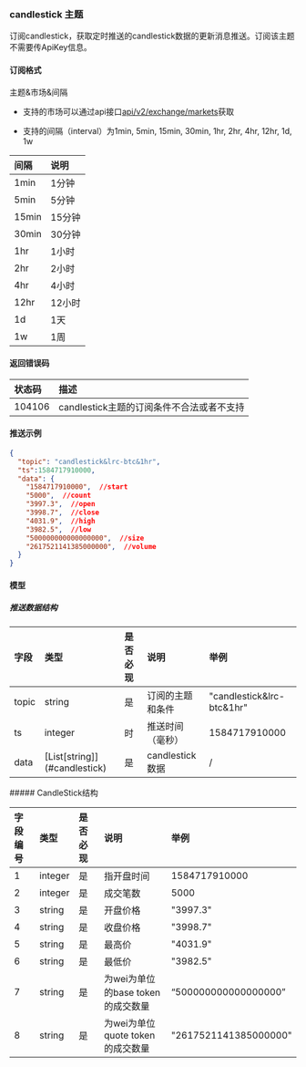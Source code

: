 ### candlestick 主题

订阅candlestick，获取定时推送的candlestick数据的更新消息推送。订阅该主题不需要传ApiKey信息。

#### 订阅格式

主题&市场&间隔

- 支持的市场可以通过api接口[api/v2/exchange/markets](../dex_apis/getMarkets.md)获取

- 支持的间隔（interval）为1min, 5min, 15min, 30min, 1hr, 2hr, 4hr, 12hr, 1d, 1w

| 间隔  |  说明  |
| :--- | :---- |
| 1min  | 1分钟  |
| 5min  | 5分钟  |
| 15min | 15分钟 |
| 30min | 30分钟 |
|  1hr  | 1小时  |
|  2hr  | 2小时  |
|  4hr  | 4小时  |
| 12hr  | 12小时 |
|  1d   |  1天   |
|  1w   |  1周   |

#### 返回错误码

| 状态码 |                   描述                    |
| :---- | :--------------------------------------- |
| 104106 | candlestick主题的订阅条件不合法或者不支持 |

#### 推送示例

```json
{
  "topic": "candlestick&lrc-btc&1hr",
  "ts":1584717910000,
  "data": {
    "1584717910000",  //start
    "5000",  //count
    "3997.3",  //open
    "3998.7",  //close
    "4031.9",  //high
    "3982.5",  //low
    "500000000000000000",  //size
    "2617521141385000000",  //volume
  }
}
```

#### 模型

##### 推送数据结构

| 字段  |             类型              | 是否必现 |       说明       |           举例            |
| :--- | :--------------------------- | :------ | :-------------- | :----------------------- |
| topic |            string             |    是    | 订阅的主题和条件 | "candlestick&lrc-btc&1hr" |
|  ts   |            integer            |    时    | 推送时间（毫秒） |       1584717910000       |
| data  | [List\[string]](#candlestick) |    是    | candlestick数据  |             /             |

#####<span id= "candlestick"> CandleStick结构</span>

| 字段编号 |  类型   | 是否必现 |               说明                |         举例          |
| :------ | :----- | :------ | :------------------------------- | :------------------- |
|    1     | integer |    是    |            指开盘时间             |     1584717910000     |
|    2     | integer |    是    |             成交笔数              |         5000          |
|    3     | string  |    是    |             开盘价格              |       "3997.3"        |
|    4     | string  |    是    |             收盘价格              |       "3998.7"        |
|    5     | string  |    是    |              最高价               |       "4031.9"        |
|    6     | string  |    是    |              最低价               |       "3982.5"        |
|    7     | string  |    是    | 为wei为单位的base token的成交数量 | “500000000000000000”  |
|    8     | string  |    是    | 为wei为单位 quote token的成交数量 | "2617521141385000000" |

### 